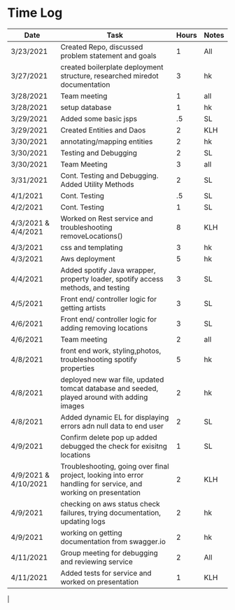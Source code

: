 # Time Log

| Date | Task | Hours | Notes|
|------|------|-------|------|
|3/23/2021| Created Repo, discussed problem statement and goals| 1 | All |
|3/27/2021| created boilerplate deployment structure, researched miredot documentation|3|hk|
|3/28/2021|Team meeting|1|all|
|3/28/2021|setup database|1|hk|
|3/29/2021| Added some basic jsps |.5| SL |
|3/29/2021| Created Entities and Daos| 2 | KLH | 
|3/30/2021|annotating/mapping entities|2|hk|
|3/30/2021| Testing and Debugging | 2 | SL |
|3/30/2021|Team Meeting| 3 | all|
|3/31/2021| Cont. Testing and Debugging. Added Utility Methods | 2 | SL |
|4/1/2021| Cont. Testing | .5 | SL |
|4/2/2021| Cont. Testing | 1 | SL |
|4/3/2021 & 4/4/2021| Worked on Rest service and troubleshooting removeLocations()| 8 | KLH | 
|4/3/2021| css and templating|3|hk|
|4/3/2021|Aws deployment|5|hk|
|4/4/2021|Added spotify Java wrapper, property loader, spotify access methods, and testing|3|SL|
|4/5/2021|Front end/ controller logic for getting artists|3|SL|
|4/6/2021|Front end/ controller logic for adding removing locations|3|SL|
|4/6/2021|Team meeting|2|all|
|4/8/2021|front end work, styling,photos, troubleshooting spotify properties|5|hk|
|4/8/2021| deployed new war file, updated tomcat database and seeded, played around with adding images|2|hk|
|4/8/2021|Added dynamic EL for displaying errors adn null data to end user|2|SL|
|4/9/2021|Confirm delete pop up added debugged the check for exisitng locations|1|SL|
|4/9/2021 & 4/10/2021| Troubleshooting, going over final project, looking into error handling for service, and working on presentation | 2 | KLH | 
|4/9/2021|checking on aws status check failures, trying documentation, updating logs|2|hk|
|4/9/2021|working on getting documentation from swagger.io|2|hk|
|4/11/2021|Group meeting for debugging and reviewing service|2|All|
|4/11/2021|Added tests for service and worked on presentation| 1 | KLH | 

|

